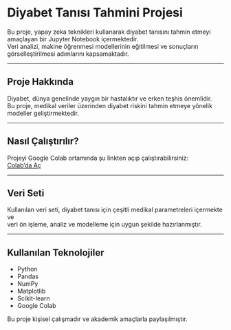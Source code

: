 # Diyabet Tanısı Tahmini Projesi

Bu proje, yapay zeka teknikleri kullanarak diyabet tanısını tahmin etmeyi amaçlayan bir Jupyter Notebook içermektedir.  
Veri analizi, makine öğrenmesi modellerinin eğitilmesi ve sonuçların görselleştirilmesi adımlarını kapsamaktadır.

---

## Proje Hakkında

Diyabet, dünya genelinde yaygın bir hastalıktır ve erken teşhis önemlidir.  
Bu proje, medikal veriler üzerinden diyabet riskini tahmin etmeye yönelik modeller geliştirmektedir.

---

## Nasıl Çalıştırılır?

Projeyi Google Colab ortamında şu linkten açıp çalıştırabilirsiniz:  
[Colab’da Aç](https://colab.research.google.com/github/esraziyal/Diyabet-Tanisi-Tahmini-Yapay-Zeka/blob/main/D%C4%B0YABET_TANISI_PROJES%C4%B0_ipynb_adl%C4%B1_not_defterinin_kopyas%C4%B1.ipynb)

---

## Veri Seti

Kullanılan veri seti, diyabet tanısı için çeşitli medikal parametreleri içermekte ve  
veri ön işleme, analiz ve modelleme için uygun şekilde hazırlanmıştır.

---

## Kullanılan Teknolojiler

- Python  
- Pandas  
- NumPy  
- Matplotlib  
- Scikit-learn  
- Google Colab  


Bu proje kişisel çalışmadır ve akademik amaçlarla paylaşılmıştır.
